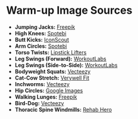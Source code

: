 # Warm-up Image Sources

- **Jumping Jacks:** [Freepik](https://www.freepik.com/free-photos-vectors/jumping-jacks)
- **High Knees:** [Spotebi](https://spotebi.com/exercise-guide/high-knees/)
- **Butt Kicks:** [IconScout](https://iconscout.com/illustration/butt-kicks-7428530)
- **Arm Circles:** [Spotebi](https://spotebi.com/exercise-guide/arm-circles/)
- **Torso Twists:** [Lipstick Lifters](https://lipsticklifters.com/standing-torso-twist-exercise/)
- **Leg Swings (Forward):** [WorkoutLabs](https://workoutlabs.com/exercise-guide/forward-leg-swings/)
- **Leg Swings (Side-to-Side):** [WorkoutLabs](https://workoutlabs.com/exercise-guide/side-leg-swings/)
- **Bodyweight Squats:** [Vecteezy](https://www.vecteezy.com/free-vector/bodyweight-squat)
- **Cat-Cow Stretch:** [Verywell Fit](https://www.verywellfit.com/cat-cow-stretch-marjaryasana-and-bitilasana-3567212)
- **Inchworms:** [Vecteezy](https://www.vecteezy.com/free-vector/inchworm-exercise)
- **Hip Circles:** [Google Images](https://www.google.com/search?q=Hip+Circles+exercise+diagram&tbm=isch)
- **Walking Lunges:** [Freepik](https://www.freepik.com/free-photos-vectors/walking-lunges)
- **Bird-Dog:** [Vecteezy](https://www.vecteezy.com/free-vector/bird-dog-exercise)
- **Thoracic Spine Windmills:** [Rehab Hero](https://rehabhero.ca/thoracic-spine-windmills/)
